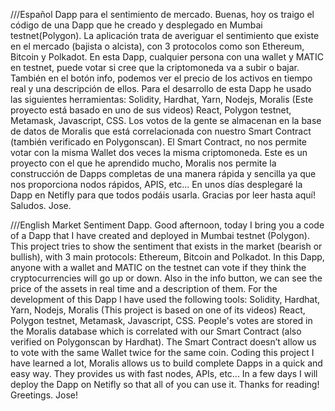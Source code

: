 ///Español
Dapp para el sentimiento de mercado. 
Buenas, hoy os traigo el código de una Dapp que he creado y desplegado en Mumbai testnet(Polygon). La aplicación trata de averiguar el sentimiento que existe en el mercado (bajista o alcista), con 3 protocolos como son Ethereum, Bitcoin y Polkadot. En esta Dapp, cualquier persona con una wallet y MATIC en testnet, puede votar si cree que la criptomoneda va a subir o bajar. También en el botón info, podemos ver el precio de los activos en tiempo real y una descripción de ellos. 
Para el desarrollo de esta Dapp he usado las siguientes herramientas:
Solidity, Hardhat, Yarn, Nodejs, Moralis (Este proyecto está basado en uno de sus videos) React, Polygon testnet, Metamask, Javascript, CSS. 
Los votos de la gente se almacenan en la base de datos de Moralis que está correlacionada con nuestro Smart Contract (también verificado en Polygonscan). El Smart Contract, no nos permite votar con la misma Wallet dos veces la misma criptomoneda. Este es un proyecto con el que he aprendido mucho, Moralis nos permite la construcción de Dapps completas de una manera rápida y sencilla ya que nos proporciona nodos rápidos, APIS, etc... En unos días desplegaré la Dapp en Netifly para que todos podáis usarla. 
Gracias por leer hasta aquí! 
Saludos. Jose. 

///English
Market Sentiment Dapp.
Good afternoon, today I bring you a code of a Dapp that I have created and deployed in Mumbai testnet (Polygon). This project tries to show the sentiment that exists in the market (bearish or bullish), with 3 main protocols: Ethereum, Bitcoin and Polkadot. In this Dapp, anyone with a wallet and MATIC on the testnet can vote if they think the cryptocurrencies will go up or down. Also in the info button, we can see the price of the assets in real time and a description of them.
For the development of this Dapp I have used the following tools:
Solidity, Hardhat, Yarn, Nodejs, Moralis (This project is based on one of its videos) React, Polygon testnet, Metamask, Javascript, CSS.  People's votes are stored in the Moralis database which is correlated with our Smart Contract (also verified on Polygonscan by Hardhat). The Smart Contract doesn’t allow us to vote with the same Wallet twice for the same coin. 
Coding this project I have learned a lot, Moralis allows us to build complete Dapps in a quick and easy way. They provides us with fast nodes, APIs, etc... In a few days I will deploy the Dapp on Netifly so that all of you can use it. Thanks for reading! 
Greetings. Jose!
